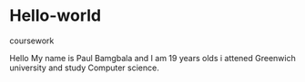 # Hello-world
coursework

Hello My name is Paul Bamgbala and I am 19 years olds
i attened Greenwich university and study Computer science.

